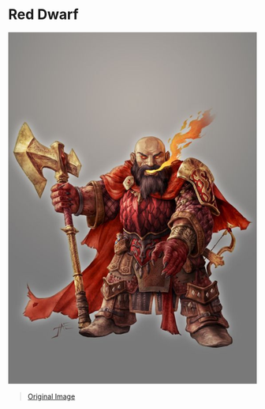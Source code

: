 # Red Dwarf

![Gundra Firescale by JasonEngle](./assets/imgs/red-dwarf.jpg)
>[Original Image](https://www.deviantart.com/jasonengle/art/Gundra-Firescale-341653689)